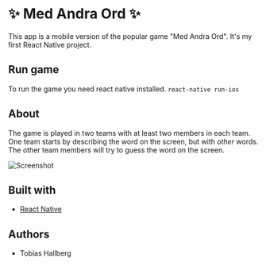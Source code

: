 # :sparkles: Med Andra Ord :sparkles:
This app is a mobile version of the popular game "Med Andra Ord". It's my first React Native project.

## Run game
To run the game you need react native installed.
```react-native run-ios```

## About
The game is played in two teams with at least two members in each team. One team starts by describing the word on the screen, but with *other* words. The other team members will try to guess the word on the screen.

![Screenshot](/app/images/screenshot.png)

## Built with
* [React Native](http://facebook.github.io/react-native/)

## Authors
*  Tobias Hallberg
